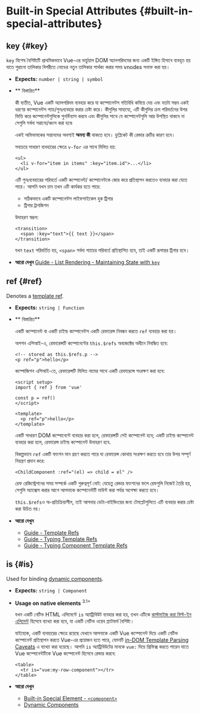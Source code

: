 # Built-in Special Attributes {#built-in-special-attributes}

## key {#key}

`key` বিশেষ বৈশিষ্ট্যটি প্রাথমিকভাবে Vue-এর ভার্চুয়াল DOM অ্যালগরিদমের জন্য একটি ইঙ্গিত হিসাবে ব্যবহৃত হয় যাতে পুরানো তালিকার বিপরীতে নোডের নতুন তালিকার পার্থক্য করার সময় vnodes সনাক্ত করা হয়।

- **Expects:** `number | string | symbol`

- ** বিস্তারিত**

  কী ব্যতীত, Vue একটি অ্যালগরিদম ব্যবহার করে যা কম্পোনেন্টস গতিবিধি কমিয়ে দেয় এবং যতটা সম্ভব একই ধরণের কম্পোনেন্টস প্যাচ/পুনঃব্যবহার করার চেষ্টা করে। কীগুলির সাহায্যে, এটি কীগুলির ক্রম পরিবর্তনের উপর ভিত্তি করে কম্পোনেন্টগুলিকে পুনর্বিন্যাস করবে এবং কীগুলির সাথে যে কম্পোনেন্টগুলি আর উপস্থিত থাকবে না সেগুলি সর্বদা সরানো/ধ্বংস করা হবে৷

  একই অভিভাবকের সন্তানদের অবশ্যই **অনন্য কী** থাকতে হবে। ডুপ্লিকেট কী রেন্ডার ত্রুটির কারণ হবে।

  সবচেয়ে সাধারণ ব্যবহারের ক্ষেত্রে `v-for` এর সাথে মিলিত হয়:

  ```vue-html
  <ul>
    <li v-for="item in items" :key="item.id">...</li>
  </ul>
  ```

  এটি পুনঃব্যবহারের পরিবর্তে একটি কম্পোনেন্ট/ কম্পোনেন্টকে জোর করে প্রতিস্থাপন করতেও ব্যবহার করা যেতে পারে। আপনি যখন চান তখন এটি কার্যকর হতে পারে:

  - সঠিকভাবে একটি কম্পোনেন্টস লাইফসাইকেল হুক ট্রিগার
  - ট্রিগার ট্রানজিশন

  উদাহরণ স্বরূপ:

  ```vue-html
  <transition>
    <span :key="text">{{ text }}</span>
  </transition>
  ```

  যখন `text` পরিবর্তিত হয়, `<span>` সর্বদা প্যাচের পরিবর্তে প্রতিস্থাপিত হবে, তাই একটি রূপান্তর ট্রিগার হবে।

- **আরো দেখুন** [Guide - List Rendering - Maintaining State with `key`](/guide/essentials/list#maintaining-state-with-key)

## ref {#ref}

Denotes a [template ref](/guide/essentials/template-refs).

- **Expects:** `string | Function`

- ** বিস্তারিত**

  একটি কম্পোনেন্ট বা একটি  চাইল্ড কম্পোনেন্টস একটি রেফারেন্স নিবন্ধন করতে `ref` ব্যবহার করা হয়।

  অপশন এপিআই-এ, রেফারেন্সটি কম্পোনেন্টের `this.$refs` অবজেক্টের অধীনে নিবন্ধিত হবে:

  ```vue-html
  <!-- stored as this.$refs.p -->
  <p ref="p">hello</p>
  ```

  কম্পোজিশন এপিআই-তে, রেফারেন্সটি মিলিত নামের সাথে একটি রেফারেন্সে সংরক্ষণ করা হবে:

  ```vue
  <script setup>
  import { ref } from 'vue'

  const p = ref()
  </script>

  <template>
    <p ref="p">hello</p>
  </template>
  ```

  একটি সাধারণ DOM কম্পোনেন্টে ব্যবহার করা হলে, রেফারেন্সটি সেই কম্পোনেন্ট হবে; একটি  চাইল্ড কম্পোনেন্ট ব্যবহার করা হলে, রেফারেন্স  চাইল্ড কম্পোনেন্ট উদাহরণ হবে.

  বিকল্পভাবে `ref` একটি ফাংশন মান গ্রহণ করতে পারে যা রেফারেন্স কোথায় সংরক্ষণ করতে হবে তার উপর সম্পূর্ণ নিয়ন্ত্রণ প্রদান করে:

  ```vue-html
  <ChildComponent :ref="(el) => child = el" />
  ```

  রেফ রেজিস্ট্রেশনের সময় সম্পর্কে একটি গুরুত্বপূর্ণ নোট: যেহেতু রেন্ডার ফাংশনের ফলে রেফগুলি নিজেই তৈরি হয়, সেগুলি অ্যাক্সেস করার আগে আপনাকে কম্পোনেন্টটি মাউন্ট করা পর্যন্ত অপেক্ষা করতে হবে।

  `this.$refs`ও অ-প্রতিক্রিয়াশীল, তাই আপনার ডেটা-বাইন্ডিংয়ের জন্য টেমপ্লেটগুলিতে এটি ব্যবহার করার চেষ্টা করা উচিত নয়।

- **আরো দেখুন**
  - [Guide - Template Refs](/guide/essentials/template-refs)
  - [Guide - Typing Template Refs](/guide/typescript/composition-api#typing-template-refs) <sup class="vt-badge ts" />
  - [Guide - Typing Component Template Refs](/guide/typescript/composition-api#typing-component-template-refs) <sup class="vt-badge ts" />

## is {#is}

Used for binding [dynamic components](/guide/essentials/component-basics#dynamic-components).

- **Expects:** `string | Component`

- **Usage on native elements** <sup class="vt-badge">3.1+</sup>

  যখন একটি নেটিভ HTML এলিমেন্টে `is` অ্যাট্রিবিউট ব্যবহার করা হয়, তখন এটিকে [কাস্টমাইজ করা বিল্ট-ইন এলিমেন্ট](https://html.spec.whatwg.org/multipage/custom-elements.html#custom-elements-customized-builtin-example) হিসেবে ব্যাখ্যা করা হবে, যা একটি নেটিভ ওয়েব প্ল্যাটফর্ম বৈশিষ্ট্য।

  যাইহোক, একটি ব্যবহারের ক্ষেত্রে রয়েছে যেখানে আপনাকে একটি Vue কম্পোনেন্ট দিয়ে একটি নেটিভ কম্পোনেন্ট প্রতিস্থাপন করতে Vue-এর প্রয়োজন হতে পারে, যেমনটি [in-DOM Template Parsing Caveats](/guide/essentials/component-basics#in-dom-template-parsing-caveats) এ ব্যাখ্যা করা হয়েছে। আপনি `is` অ্যাট্রিবিউটের মানকে `vue:` দিয়ে প্রিফিক্স করতে পারেন যাতে Vue কম্পোনেন্টটিকে Vue কম্পোনেন্ট হিসেবে রেন্ডার করবে:

  ```vue-html
  <table>
    <tr is="vue:my-row-component"></tr>
  </table>
  ```

- **আরো দেখুন**

  - [Built-in Special Element - `<component>`](/api/built-in-special-elements#component)
  - [Dynamic Components](/guide/essentials/component-basics#dynamic-components)
